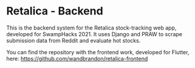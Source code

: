 # Retalica - Backend

This is the backend system for the Retalica stock-tracking web app, developed for SwampHacks 2021. It uses Django and PRAW to scrape submission data from Reddit and evaluate hot stocks.

You can find the repository with the frontend work, developed for Flutter, here: https://github.com/wandbrandon/retalica-frontend